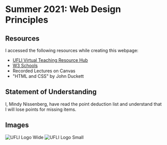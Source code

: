# Summer 2021: Web Design Principles

## Resources
I accessed the following resources while creating this webpage:
* [UFLI Virtual Teaching Resource Hub](https://education.ufl.edu/ufli/virtual-teaching/main/)
* [W3 Schools](https://www.w3schools.com/)
* Recorded Lectures on Canvas
* "HTML and CSS" by John Duckett

## Statement of Understanding
I, Mindy Nissenberg, have read the point deduction list and understand that I will lose points for missing items.

## Images
![UFLI Logo Wide](http://mindynissenberg.com/assignment4/images/ufli-logo-wide.png)
![UFLI Logo Small](http://mindynissenberg.com/assignment4/images/ufli-logo-small.png)
